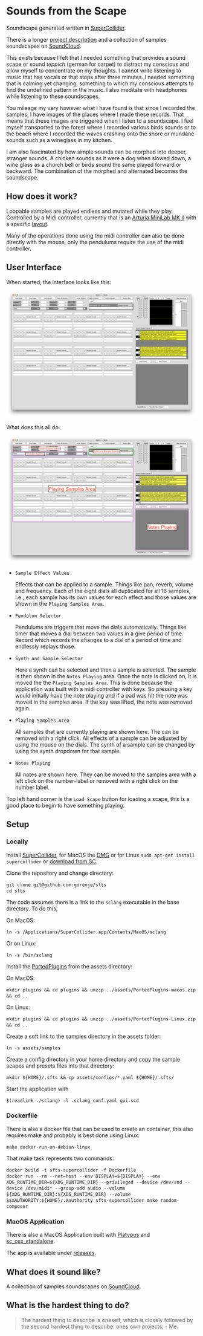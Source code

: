 # Sounds from the Scape

Soundscape generated written in [SuperCollider](https://supercollider.github.io/).

There is a longer [project description](https://gregorius.rippenstein.art/works/sfts) and a collection of samples soundscapes on [SoundCloud](https://soundcloud.com/user-47380021).

This exists because I felt that I needed something that provides a sound scape or sound _teppich_ (german for carpet) to distract my conscious and allow myself to concentrate on my thoughts. I cannot write listening to music that has vocals or that stops after three minutes. I needed something that is calming yet changing, something to which my conscious attempts to find the undefined pattern in the music. I also meditate with headphones while listening to these soundscapes.

You mileage my vary however what I have found is that since I recorded the samples, I have images of the places where I made these records. That means that these images are triggered when I listen to a soundscape. I feel myself transported to the forest where I recorded various birds sounds or to the beach where I recorded the waves crashing onto the shore or mundane sounds such as a wineglass in my kitchen.

I am also fascinated by how simple sounds can be morphed into deeper, stranger sounds. A chicken sounds as it were a dog when slowed down, a wine glass as a church bell or birds sound the same played forward or backward. The combination of the morphed and alternated becomes the soundscape.

## How does it work?

Loopable samples are played endless and mutated while they play. Controlled by a Midi controller, currently that is an [Arturia MiniLab MK II](https://www.arturia.com/products/hybrid-synths/minilab-mkii/overview) with a specific [layout](/assets/sfts-arturia-layout.minilabmk2).

Many of the operations done using the midi controller can also be done directly with the mouse, only the pendulums require the use of the midi controller.

## User Interface

When started, the interface looks like this:

<img src="/assets/screen-1-clean.png"/>

What does this all do:

<img src="/assets/screen-1.png"/>

- `Sample Effect Values`
    
    Effects that can be applied to a sample. Things like pan, reverb, volume and frequency. Each of the eight dials all duplicated for all 16 samples, i.e., each sample has its own values for each effect and those values are shown in the `Playing Samples Area`.

- `Pendulum Selector`
    
    Pendulums are triggers that move the dials automatically. Things like timer that moves a dial between two values in a give period of time. Record which records the changes to a dial of a period of time and endlessly replays those.
    
- `Synth and Sample Selector` 
    
    Here a synth can be selected and then a sample is selected. The sample is then shown in the `Notes Playing` area. Once the note is clicked on, it is moved the the `Playing Samples Area`. This is done because the application was built with a midi controller with keys. So pressing a key would initially have the note playing and if a pad was hit the note was moved in the samples area. If the key was lifted, the note was removed again.
    
- `Playing Samples Area` 

    All samples that are currently playing are shown here. The can be removed with a right click. All effects of a sample can be adjusted by using the mouse on the dials. The synth of a sample can be changed by using the synth dropdown for that sample.
    
- `Notes Playing`
    
    All notes are shown here. They can be moved to the samples area with a left click on the number-label or removed with a right click on the number label.
    
Top left hand corner is the `Load Scape` button for loading a scape, this is a good place to begin to have something playing.

## Setup

### Locally

Install [SuperCollider](https://supercollider.github.io/), for MacOS the [DMG](https://supercollider.github.io/downloads#mac) or for Linux `sudo apt-get install supercollider` or [download from SC](https://supercollider.github.io/downloads#linux).

Clone the repository and change directory:
```
git clone git@github.com:gorenje/sfts
cd sfts
```

The code assumes there is a link to the `sclang` executable in the base directory. To do this,

On MacOS:

```
ln -s /Applications/SuperCollider.app/Contents/MacOS/sclang
```

Or on Linux:

```
ln -s /bin/sclang
```


Install the [PortedPlugins](https://github.com/madskjeldgaard/portedplugins) from the assets directory:

On MacOS:

```
mkdir plugins && cd plugins && unzip ../assets/PortedPlugins-macos.zip && cd ..
```

On Linux:

```
mkdir plugins && cd plugins && unzip ../assets/PortedPlugins-Linux.zip && cd ..
```

Create a soft link to the samples directory in the assets folder:

```
ln -s assets/samples
```

Create a config directory in your home directory and copy the sample scapes and presets files into that directory:

```
mkdir ${HOME}/.sfts && cp assets/configs/*.yaml ${HOME}/.sfts/
```

Start the application with

```
$(readlink ./sclang) -l .sclang_conf.yaml gui.scd
```


### Dockerfile

There is also a docker file that can be used to create an container, this also requires make and probably is best done using Linux:

```
make docker-run-on-debian-linux
```

That make task represents two commands:

```
docker build -t sfts-supercollider -f Dockerfile  .
docker run --rm --net=host --env DISPLAY=${DISPLAY} --env XDG_RUNTIME_DIR=${XDG_RUNTIME_DIR} --privileged --device /dev/snd --device /dev/midi* --group-add audio --volume ${XDG_RUNTIME_DIR}:${XDG_RUNTIME_DIR} --volume $$XAUTHORITY:${HOME}/.Xauthority sfts-supercollider make random-composer
```


### MacOS Application

There is also a MacOS Application built with [Platypus](http://sveinbjorn.org/platypus) and [sc_osx_standalone](https://github.com/dathinaios/sc_osx_standalone).

The app is available under [releases](https://github.com/gorenje/sfts/releases).


## What does it sound like?

A collection of samples soundscapes on [SoundCloud](https://soundcloud.com/user-47380021).

## What is the hardest thing to do?

> The hardest thing to describe is oneself, which is closely followed by the second hardest thing to describe: ones own projects. - Me.

